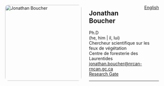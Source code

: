 <a href="https://cffdrs.github.io/website_en/contact/Jonathan_Boucher/" target="_self" style="float: right;"> English </a>

<img 
    style="height: 250px;
           border-radius: 10px;
           margin: auto;
           float: left;
           margin-right: 25px"
    src="../jboucher.jpg" 
    alt="Jonathan Boucher">
</img>

## Jonathan Boucher
Ph.D  
(he, him | il, lui)  
Chercheur scientifique sur les feux de végétation  
Centre de foresterie des Laurentides  
[jonathan.boucher@nrcan-rncan.gc.ca](mailto:jonathan.boucher@NRCan-RNCan.gc.ca)  
[Research Gate](https://www.researchgate.net/profile/Jonathan-Boucher-3)  

---
